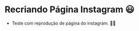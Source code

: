 # Recriando Página Instagram :smiley:

- Teste com reprodução de página do instagram. :construction_worker_man: